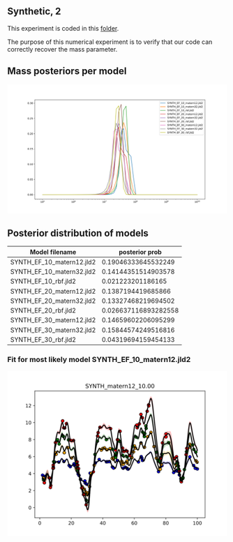 ## Synthetic, 2

This experiment is coded in this [folder](Synthetics/Experiment2/).

The purpose of this numerical experiment is to verify that our code can correctly recover the mass parameter.

## Mass posteriors per model

![Mrk279_2017_posterior_mass](Synthetics/Experiment2//results/massposterior.svg)

## Posterior distribution of models

| Model filename                | posterior prob     |
|-------------------------------|--------------------|
|SYNTH_EF_10_matern12.jld2|	0.19046333645532249|
|SYNTH_EF_10_matern32.jld2|	0.14144351514903578|
|SYNTH_EF_10_rbf.jld2|	0.021223201186165|
|SYNTH_EF_20_matern12.jld2|	0.1387194419685866|
|SYNTH_EF_20_matern32.jld2|	0.13327468219694502|
|SYNTH_EF_20_rbf.jld2|	0.026637116893282558|
|SYNTH_EF_30_matern12.jld2|	0.14659602206095299|
|SYNTH_EF_30_matern32.jld2|	0.15844574249516816|
|SYNTH_EF_30_rbf.jld2|	0.04319694159454133|

### Fit for most likely model SYNTH_EF_10_matern12.jld2

![Mrk279_2017_best_model_fit](Synthetics/Experiment2/results/SYNTH_matern12_10.00_bestfit.svg)
